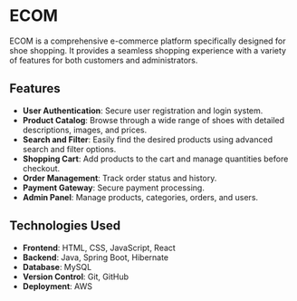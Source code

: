 # ECOM

ECOM is a comprehensive e-commerce platform specifically designed for shoe shopping. It provides a seamless shopping experience with a variety of features for both customers and administrators.

## Features

- **User Authentication**: Secure user registration and login system.
- **Product Catalog**: Browse through a wide range of shoes with detailed descriptions, images, and prices.
- **Search and Filter**: Easily find the desired products using advanced search and filter options.
- **Shopping Cart**: Add products to the cart and manage quantities before checkout.
- **Order Management**: Track order status and history.
- **Payment Gateway**: Secure payment processing.
- **Admin Panel**: Manage products, categories, orders, and users.

## Technologies Used

- **Frontend**: HTML, CSS, JavaScript, React
- **Backend**: Java, Spring Boot, Hibernate
- **Database**: MySQL
- **Version Control**: Git, GitHub
- **Deployment**: AWS
